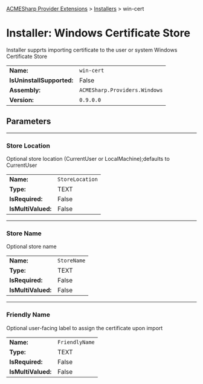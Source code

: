 ﻿[ACMESharp Provider Extensions](../) > [Installers](./) > win-cert

# Installer: Windows Certificate Store

Installer supprts importing certificate to the user or system Windows Certificate Store

| | |
|-|-|
| **Name:** | `win-cert`
| **IsUninstallSupported:** | False
| **Assembly:** | `ACMESharp.Providers.Windows`
| **Version:** | `0.9.0.0`

## Parameters
---
### Store Location

Optional store location (CurrentUser or LocalMachine);defaults to CurrentUser

| | |
|-|-|
| **Name:**          | `StoreLocation`
| **Type:**          | TEXT
| **IsRequired:**    | False
| **IsMultiValued:** | False

---
### Store Name

Optional store name

| | |
|-|-|
| **Name:**          | `StoreName`
| **Type:**          | TEXT
| **IsRequired:**    | False
| **IsMultiValued:** | False

---
### Friendly Name

Optional user-facing label to assign the certificate upon import

| | |
|-|-|
| **Name:**          | `FriendlyName`
| **Type:**          | TEXT
| **IsRequired:**    | False
| **IsMultiValued:** | False

